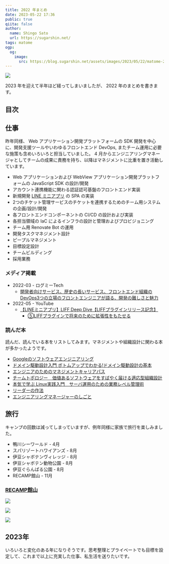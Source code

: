 ```yaml
---
title: 2022 年まとめ
date: 2023-05-22 17:36
public: true
qiita: false
author:
  name: Shingo Sato
  url: https://sugarshin.net/
tags: matome
ogp:
  og:
    image:
      src: https://blog.sugarshin.net/assets/images/2023/05/22/matome-2022/02.jpg
---
```


![](/assets/images/2023/05/22/matome-2022/02.jpg)

2023 年を迎えて半年ほど経ってしまいましたが、 2022 年のまとめを書きます。

## 目次

## 仕事

昨年同様、 Web アプリケーション開発プラットフォームの SDK 開発を中心に、開発支援ツールやいわゆるフロントエンド DevOps, またチーム運用に必要な施策も含めいろいろと担当していました。 4 月からエンジニアリングマネージャとしてチームの成果に責務を持ち、以降はマネジメントに比重を置き活動しています。

- Web アプリケーションおよび WebView アプリケーション開発プラットフォームの JavaScript SDK の設計/開発
- アカウント連携機能に関わる認証認可基盤のフロントエンド実装
- 新規開発 [LINE ミニアプリ](https://www.linebiz.com/jp/service/line-mini-app/) の SPA の実装
- 2つのチケット管理サービスのチケットを連携するためのチーム用システムの企画/設計/開発
- 各フロントエンドコンポーネントの CI/CD の設計および実装
- 各担当領域の IaC によるインフラの設計と管理およびプロビジョニング
- チーム用 Renovate Bot の運用
- 開発タスクマネジメント設計
- ピープルマネジメント
- 目標設定設計
- チームビルディング
- 採用業務

### メディア掲載

- 2022-03 - ログミーTech
  - [開発者向けサービス、歴史の長いサービス、フロントエンド組織のDevOps3つの立場のフロントエンジニアが語る、開発の難しさと魅力](https://logmi.jp/tech/articles/326260)
- 2022-05 - YouTube
  - [【LINEミニアプリ】LIFF Deep Dive【LIFFプラグインリリース記念】](https://www.youtube.com/watch?v=-WBUOB81dJc)
    - [⑤LIFFプラグインで将来のために拡張性をもたせる](https://youtu.be/-WBUOB81dJc?t=3283)

### 読んだ本

読んだ、読んでいる本をリストしてみます。マネジメントや組織設計に関わる本が多かったようです。

- [Googleのソフトウェアエンジニアリング](https://www.oreilly.co.jp/books/9784873119656/)
- [ドメイン駆動設計入門 ボトムアップでわかる!ドメイン駆動設計の基本](https://books.google.co.jp/books?id=b0vODwAAQBAJ&lpg=PP1&hl=ja&pg=PP1#v=onepage&q&f=false)
- [エンジニアのためのマネジメントキャリアパス](https://www.oreilly.co.jp/books/9784873118482/)
- [チームトポロジー　価値あるソフトウェアをすばやく届ける適応型組織設計](https://amzn.asia/d/6J2ASyc)
- [本気で学ぶ Linux実践入門　サーバ運用のための業務レベル管理術](https://amzn.asia/d/8Bvyxps)
- [リーダーの作法](https://www.oreilly.co.jp/books/9784873119892/)
- [エンジニアリングマネージャーのしごと](https://www.oreilly.co.jp/books/9784873119946/)

## 旅行

キャンプの回数は減ってしまっていますが、例年同様に家族で旅行を楽しみました。

- 鴨川シーワールド - 4月
- スパリゾートハワイアンズ - 8月
- 伊豆シャボテンヴィレッジ - 8月
- 伊豆シャボテン動物公園 - 8月
- 伊豆ぐらんぱる公園 - 8月
- RECAMP館山 - 11月

### [RECAMP館山](https://www.recamp.co.jp/recamptateyama)

![](/assets/images/2023/05/22/matome-2022/00.jpg)

![](/assets/images/2023/05/22/matome-2022/01.jpg)

![](/assets/images/2023/05/22/matome-2022/02.jpg)

## 2023年

いろいろと変化のある年になりそうです。思考整理とプライベートでも目標を設定して、これまで以上に充実した仕事、私生活を送りたいです。
